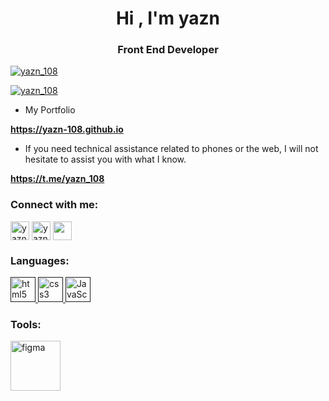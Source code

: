 <h1 align="center">Hi , I'm yazn</h1>
<h3 align="center">Front End Developer</h3>



<p align="left"> <a href="https://twitter.com/yazn_108" target="blank"><img src="https://img.shields.io/twitter/follow/yazn_108?logo=twitter&style=for-the-badge" alt="yazn_108" /></a> </p>

<p align="left"> <a href="http://instagram.com/yazn_108?utm_source=qr" target="_blank"><img src="https://img.shields.io/twitter/follow/yazn_108?logo=instagram&style=for-the-badge" alt="yazn_108" /></a> </p>

										
- My Portfolio

 **https://yazn-108.github.io**

- If you need technical assistance related to phones or the web, I will not hesitate to assist you with what I know.
 
**https://t.me/yazn_108**

<h3 align="left">Connect with me:</h3>
<p align="left">
<a href="https://twitter.com/yazn_108" target="_blank"><img align="center" src="https://cdn.worldvectorlogo.com/logos/twitter-3.svg" alt="yazn_108"width="30" /></a>
<a href="https://instagram.com/yazn_108" target="_blank"><img align="center" src="https://www.svgrepo.com/download/452229/instagram-1.svg" alt="yazn_108" width="30" /></a>
<a href="https://t.me/yazn_108" target="_blank"><img align="center" src="https://cdn.worldvectorlogo.com/logos/telegram-2019-logo.svg" width="30" /></a>
</p>

<h3 align="left">Languages:</h3>
<a href="">
	<img src="https://cdn.worldvectorlogo.com/logos/html-1.svg" alt="html5" width="40" height="40"/>
	
</a>
<a href="">
<img src="https://cdn.worldvectorlogo.com/logos/css-3.svg" alt="css3" width="40" height="40"/>
</a>
<a href="">
<img src="https://cdn.worldvectorlogo.com/logos/javascript-1.svg" alt="JavaScript" width="40" height="40"/>
</a>
<h3 align="left">Tools:</h3>
<img src="https://cdn.worldvectorlogo.com/logos/figma-5.svg" alt="figma" width="80" />
